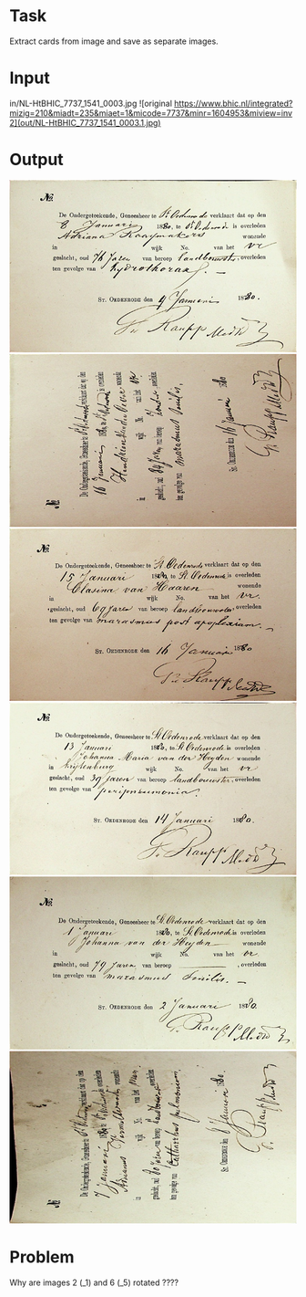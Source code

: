 # Task

Extract cards from image and save as separate images.

# Input

in/NL-HtBHIC_7737_1541_0003.jpg
![original https://www.bhic.nl/integrated?mizig=210&miadt=235&miaet=1&micode=7737&minr=1604953&miview=inv2](out/NL-HtBHIC_7737_1541_0003.1.jpg)

# Output

![part 1](out/NL-HtBHIC_7737_1541_0003_0.jpg)
![part 2](out/NL-HtBHIC_7737_1541_0003_1.jpg)
![part 3](out/NL-HtBHIC_7737_1541_0003_2.jpg)
![part 4](out/NL-HtBHIC_7737_1541_0003_3.jpg)
![part 5](out/NL-HtBHIC_7737_1541_0003_4.jpg)
![part 6](out/NL-HtBHIC_7737_1541_0003_5.jpg)

# Problem

Why are images 2 (_1) and 6 (_5) rotated ????
